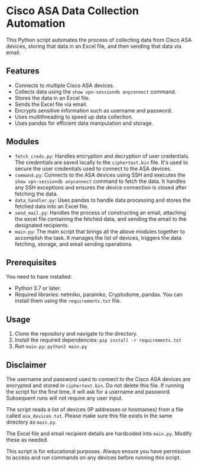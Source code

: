 # Cisco ASA Data Collection Automation

This Python script automates the process of collecting data from Cisco ASA devices, storing that data in an Excel file, and then sending that data via email.

## Features

- Connects to multiple Cisco ASA devices.
- Collects data using the `show vpn-sessiondb anyconnect` command.
- Stores the data in an Excel file.
- Sends the Excel file via email.
- Encrypts sensitive information such as username and password.
- Uses multithreading to speed up data collection.
- Uses pandas for efficient data manipulation and storage.

## Modules

- `fetch_creds.py`: Handles encryption and decryption of user credentials. The credentials are saved locally to the `ciphertext.bin` file. It's used to secure the user credentials used to connect to the ASA devices.
- `command.py`: Connects to the ASA devices using SSH and executes the `show vpn-sessiondb anyconnect` command to fetch the data. It handles any SSH exceptions and ensures the device connection is closed after fetching the data.
- `data_handler.py`: Uses pandas to handle data processing and stores the fetched data into an Excel file.
- `send_mail.py`: Handles the process of constructing an email, attaching the excel file containing the fetched data, and sending the email to the designated recipients.
- `main.py`: The main script that brings all the above modules together to accomplish the task. It manages the list of devices, triggers the data fetching, storage, and email sending operations.

## Prerequisites

You need to have installed:
- Python 3.7 or later.
- Required libraries: netmiko, paramiko, Cryptodome, pandas. You can install them using the `requirements.txt` file.

## Usage

1. Clone the repository and navigate to the directory.
2. Install the required dependencies: `pip install -r requirements.txt`
3. Run `main.py`: `python3 main.py`

## Disclaimer

The username and password used to connect to the Cisco ASA devices are encrypted and stored in `ciphertext.bin`. Do not delete this file. If running the script for the first time, it will ask for a username and password. Subsequent runs will not require any user input.

The script reads a list of devices (IP addresses or hostnames) from a file called `asa_devices.txt`. Please make sure this file exists in the same directory as `main.py`.

The Excel file and email recipient details are hardcoded into `main.py`. Modify these as needed.

This script is for educational purposes. Always ensure you have permission to access and run commands on any devices before running this script.
